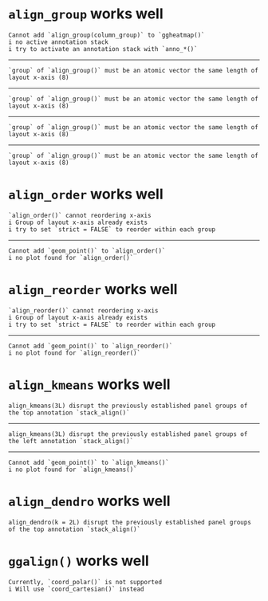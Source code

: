 # `align_group` works well

    Cannot add `align_group(column_group)` to `ggheatmap()`
    i no active annotation stack
    i try to activate an annotation stack with `anno_*()`

---

    `group` of `align_group()` must be an atomic vector the same length of layout x-axis (8)

---

    `group` of `align_group()` must be an atomic vector the same length of layout x-axis (8)

---

    `group` of `align_group()` must be an atomic vector the same length of layout x-axis (8)

---

    `group` of `align_group()` must be an atomic vector the same length of layout x-axis (8)

# `align_order` works well

    `align_order()` cannot reordering x-axis
    i Group of layout x-axis already exists
    i try to set `strict = FALSE` to reorder within each group

---

    Cannot add `geom_point()` to `align_order()`
    i no plot found for `align_order()`

# `align_reorder` works well

    `align_reorder()` cannot reordering x-axis
    i Group of layout x-axis already exists
    i try to set `strict = FALSE` to reorder within each group

---

    Cannot add `geom_point()` to `align_reorder()`
    i no plot found for `align_reorder()`

# `align_kmeans` works well

    align_kmeans(3L) disrupt the previously established panel groups of the top annotation `stack_align()`

---

    align_kmeans(3L) disrupt the previously established panel groups of the left annotation `stack_align()`

---

    Cannot add `geom_point()` to `align_kmeans()`
    i no plot found for `align_kmeans()`

# `align_dendro` works well

    align_dendro(k = 2L) disrupt the previously established panel groups of the top annotation `stack_align()`

# `ggalign()` works well

    Currently, `coord_polar()` is not supported
    i Will use `coord_cartesian()` instead


